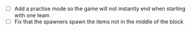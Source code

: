 - [ ] Add a practise mode so the game will not instantly end when starting with one team
- [ ] Fix that the spawners spawn the items not in the middle of the block
